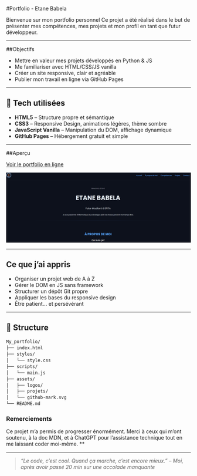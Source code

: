 #Portfolio - Etane Babela

Bienvenue sur mon portfolio personnel
Ce projet a été réalisé dans le but de présenter mes compétences, mes projets et mon profil en tant que futur développeur.

---

##Objectifs

- Mettre en valeur mes projets développés en Python & JS
- Me familiariser avec HTML/CSS/JS vanilla
- Créer un site responsive, clair et agréable
- Publier mon travail en ligne via GitHub Pages

---

## 🔧 Tech utilisées

- **HTML5** – Structure propre et sémantique
- **CSS3** – Responsive Design, animations légères, thème sombre
- **JavaScript Vanilla** – Manipulation du DOM, affichage dynamique
- **GitHub Pages** – Hébergement gratuit et simple

---

##Aperçu

[Voir le portfolio en ligne](https://etane27.github.io/My_portfolio/)

![Screenshot](assets/preview.png)

---

## Ce que j’ai appris

- Organiser un projet web de A à Z
- Gérer le DOM en JS sans framework
- Structurer un dépôt Git propre
- Appliquer les bases du responsive design
- Être patient... et persévérant 

---

## 📂 Structure

```bash
My_portfolio/
├── index.html
├── styles/
│   └── style.css
├── scripts/
│   └── main.js
├── assets/
│   ├── logos/
│   ├── projets/
│   └── github-mark.svg
└── README.md
```




### Remerciements

Ce projet m’a permis de progresser énormément. Merci à ceux qui m’ont soutenu, à la doc MDN, et à ChatGPT pour l’assistance technique tout en me laissant coder moi-même.
**

---

> *“Le code, c’est cool. Quand ça marche, c’est encore mieux.” – Moi, après avoir passé 20 min sur une accolade manquante*
